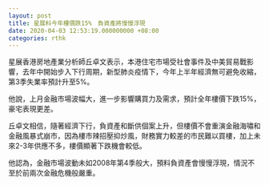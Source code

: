 ```yaml
---
layout: post
title: 星展料今年樓價跌15%　負資產將慢慢浮現
date: 2020-04-03 12:53:19.000000000 +08:00
categories: rthk
---
```


星展香港房地產業分析師丘卓文表示，本港住宅市場受社會事件及中美貿易戰影響，去年中開始步入下行周期，新型肺炎疫情下，今年上半年經濟無可避免收縮，第3季失業率預計升至5%。

他說，上月金融市場波幅大，進一步影響購買力及需求，預計全年樓價下跌15%，豪宅表現更差。

丘卓文相信，隨著經濟下行，負資產和斷供個案上升，但樓價不會重演金融海嘯和金融風暴式崩市，因為樓市辣招壓抑炒風，財務實力較差的市民難以買樓，加上未來2-3年供應不多，樓價顯著下跌機會較低。

他認為，金融市場波動未如2008年第4季般大，預料負資產會慢慢浮現，情況不至於前兩次金融危機般嚴重。
